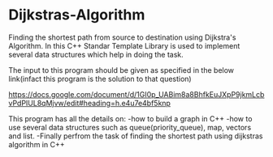 # Dijkstras-Algorithm
Finding the shortest path from source to destination using Dijkstra's Algorithm. In this C++ Standar Template Library is used to implement several data structures which help in doing the task.

The input to this program should be given as specified in the below link(infact this program is the solution to that question)

https://docs.google.com/document/d/1GI0p_UABim8a8BhfkEuJXpP9jkmLcbvPdPIUL8qMjvw/edit#heading=h.e4u7e4bf5knp

This program has all the details on:
-how to build a graph in C++
-how to use several data structures such as queue(priority_queue), map, vectors and list.
-Finally perfrom the task of finding the shortest path using dijkstras algorithm in C++
